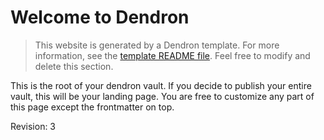 # Welcome to Dendron

> This website is generated by a Dendron template. For more information, see the [template README file](https://github.com/dendronhq/template.publish.github/). Feel free to modify and delete this section.

This is the root of your dendron vault. If you decide to publish your entire vault, this will be your landing page. You are free to customize any part of this page except the frontmatter on top.

Revision: 3
